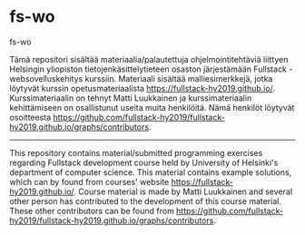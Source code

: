 # fs-wo
fs-wo

Tämä repositori sisältää materiaalia/palautettuja ohjelmointitehtäviä liittyen Helsingin yliopiston 
tietojenkäsittelytieteen osaston järjestämään Fullstack -websovelluskehitys kurssiin. Materiaali
sisältää malliesimerkkejä, jotka löytyvät kurssin opetusmateriaalista https://fullstack-hy2019.github.io/. 
Kurssimateriaalin on tehnyt Matti Luukkainen ja kurssimateriaalin kehittämiseen on osallistunut useita
muita henkilöitä. Nämä henkilöt löytyvät osoitteesta
https://github.com/fullstack-hy2019/fullstack-hy2019.github.io/graphs/contributors.

-------------------------------------------------------------------------------------------------------------

This repository contains material/submitted programming exercises regarding Fullstack development course
held by University of Helsinki's department of computer science. This material contains example solutions,
which can by found from courses' website https://fullstack-hy2019.github.io/. Course material is made by Matti Luukkainen
and several other person has contributed to the development of this course material. These other contributors can be 
found from https://github.com/fullstack-hy2019/fullstack-hy2019.github.io/graphs/contributors.
